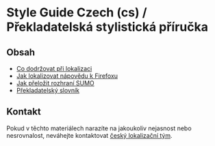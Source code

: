 # Style Guide Czech (cs) / Překladatelská stylistická příručka

## Obsah

* [Co dodržovat při lokalizaci](general.md)
* [Jak lokalizovat nápovědu k Firefoxu](https://support.mozilla.org/cs/kb/jak-lokalizovat-napovedu-k-firefoxu)
* [Jak přeložit rozhraní SUMO](https://support.mozilla.org/cs/kb/jak-prelozit-rozhrani-sumo)
* [Překladatelský slovník](https://www.mozilla.cz/zapojte-se/lokalizace/prekladovy-slovnik/)

## Kontakt

Pokud v těchto materiálech narazíte na jakoukoliv nejasnost nebo nesrovnalost, neváhejte kontaktovat [český lokalizační tým](https://l10n.mozilla.org/teams/cs).
